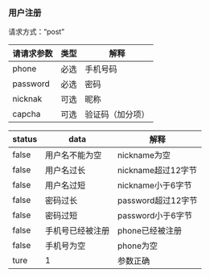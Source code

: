 ### 用户注册

请求方式：“post”

| 请请求参数 | 类型 | 解释             |
| ---------- | ---- | ---------------- |
| phone      | 必选 | 手机号码         |
| password   | 必选 | 密码             |
| nicknak    | 可选 | 昵称             |
| capcha     | 可选 | 验证码（加分项） |





| status | data             | 解释               |
| ------ | ---------------- | ------------------ |
| false  | 用户名不能为空   | nickname为空       |
| false  | 用户名过长       | nickname超过12字节 |
| false  | 用户名过短       | nickname小于6字节  |
| false  | 密码过长         | password超过12字节 |
| false  | 密码过短         | password小于6字节  |
| false  | 手机号已经被注册 | phone已经被注册    |
| false  | 手机号为空       | phone为空          |
| ture   | 1                | 参数正确           |



